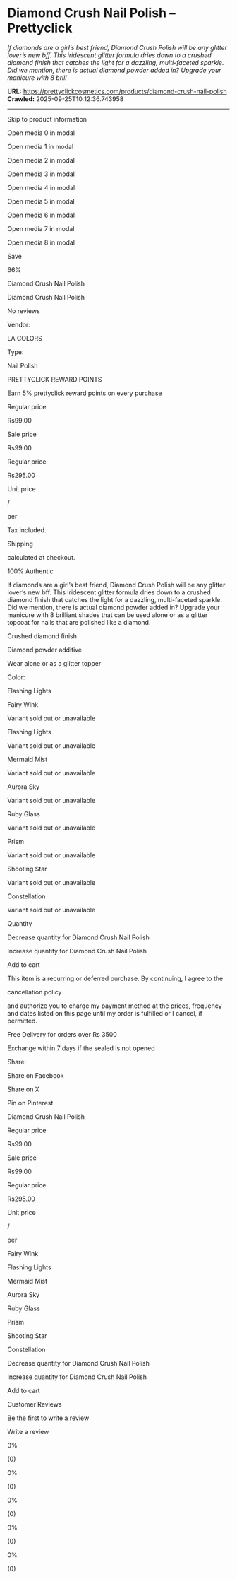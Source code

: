 # Diamond Crush Nail Polish – Prettyclick

*If diamonds are a girl’s best friend, Diamond Crush Polish will be any glitter lover’s new bff. This iridescent glitter formula dries down to a crushed diamond finish that catches the light for a dazzling, multi-faceted sparkle. Did we mention, there is actual diamond powder added in? Upgrade your manicure with 8 brill*

**URL:** https://prettyclickcosmetics.com/products/diamond-crush-nail-polish
**Crawled:** 2025-09-25T10:12:36.743958

---

Skip to product information

Open media 0 in modal

Open media 1 in modal

Open media 2 in modal

Open media 3 in modal

Open media 4 in modal

Open media 5 in modal

Open media 6 in modal

Open media 7 in modal

Open media 8 in modal

Save

66%

Diamond Crush Nail Polish

Diamond Crush Nail Polish

No reviews

Vendor:

LA COLORS

Type:

Nail Polish

PRETTYCLICK REWARD POINTS

Earn 5% prettyclick reward points on every purchase

Regular price

Rs99.00

Sale price

Rs99.00

Regular price

Rs295.00

Unit price

/

per

Tax included.

Shipping

calculated at checkout.

100% Authentic

If diamonds are a girl’s best friend, Diamond Crush Polish will be any glitter lover’s new bff. This iridescent glitter formula dries down to a crushed diamond finish that catches the light for a dazzling, multi-faceted sparkle. Did we mention, there is actual diamond powder added in? Upgrade your manicure with 8 brilliant shades that can be used alone or as a glitter topcoat for nails that are polished like a diamond.

Crushed diamond finish

Diamond powder additive

Wear alone or as a glitter topper

Color:

Flashing Lights

Fairy Wink

Variant sold out or unavailable

Flashing Lights

Variant sold out or unavailable

Mermaid Mist

Variant sold out or unavailable

Aurora Sky

Variant sold out or unavailable

Ruby Glass

Variant sold out or unavailable

Prism

Variant sold out or unavailable

Shooting Star

Variant sold out or unavailable

Constellation

Variant sold out or unavailable

Quantity

Decrease quantity for Diamond Crush Nail Polish

Increase quantity for Diamond Crush Nail Polish

Add to cart

This item is a recurring or deferred purchase. By continuing, I agree to the

cancellation policy

and authorize you to charge my payment method at the prices, frequency and dates listed on this page until my order is fulfilled or I cancel, if permitted.

Free Delivery for orders over Rs 3500

Exchange within 7 days if the sealed is not opened

Share:

Share on Facebook

Share on X

Pin on Pinterest

Diamond Crush Nail Polish

Regular price

Rs99.00

Sale price

Rs99.00

Regular price

Rs295.00

Unit price

/

per

Fairy Wink

Flashing Lights

Mermaid Mist

Aurora Sky

Ruby Glass

Prism

Shooting Star

Constellation

Decrease quantity for Diamond Crush Nail Polish

Increase quantity for Diamond Crush Nail Polish

Add to cart

Customer Reviews

Be the first to write a review

Write a review

0%

(0)

0%

(0)

0%

(0)

0%

(0)

0%

(0)